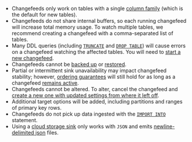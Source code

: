 - Changefeeds only work on tables with a single [column family](../stable/column-families.html) (which is the default for new tables).
- Changefeeds do not share internal buffers, so each running changefeed will increase total memory usage. To watch multiple tables, we recommend creating a changefeed with a comma-separated list of tables.
- Many DDL queries (including [`TRUNCATE`](../stable/truncate.html) and [`DROP TABLE`](../stable/drop-table.html)) will cause errors on a changefeed watching the affected tables. You will need to [start a new changefeed](../stable/create-changefeed.html#start-a-new-changefeed-where-another-ended).
- Changefeeds cannot be [backed up](../stable/backup.html) or [restored](../stable/restore.html).
- Partial or intermittent sink unavailability may impact changefeed stability; however, [ordering guarantees](../stable/change-data-capture.html#ordering-guarantees) will still hold for as long as a changefeed [remains active](../stable/change-data-capture.html#monitor-a-changefeed).
- Changefeeds cannot be altered. To alter, cancel the changefeed and [create a new one with updated settings from where it left off](../stable/create-changefeed.html#start-a-new-changefeed-where-another-ended).
- Additional target options will be added, including partitions and ranges of primary key rows.
- Changefeeds do not pick up data ingested with the [`IMPORT INTO`](../stable/import-into.html) statement.
- Using a [cloud storage sink](../stable/create-changefeed.html#cloud-storage-sink) only works with `JSON` and emits [newline-delimited json](http://ndjson.org) files.
